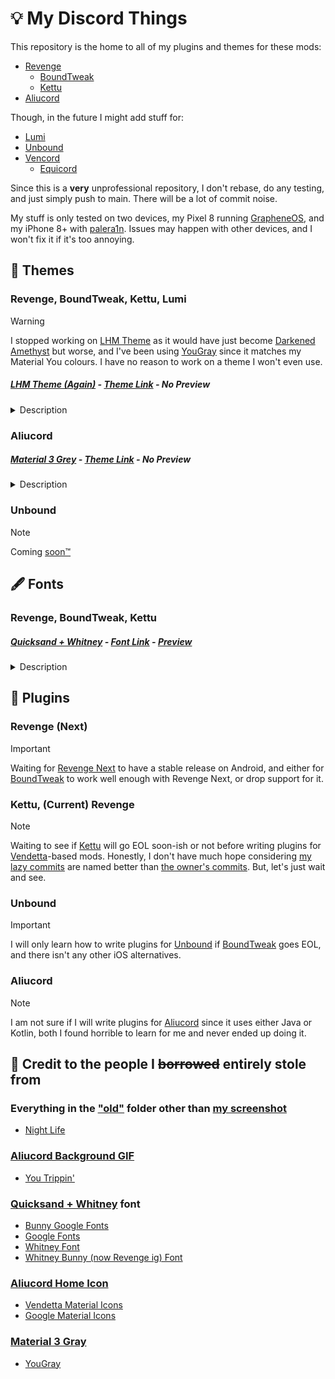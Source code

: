 # 💡 My Discord Things
This repository is the home to all of my plugins and themes for these mods:
- [Revenge](https://github.com/revenge-mod)
  - [BoundTweak](https://github.com/CloudySnowX/BoundTweak)
  - [Kettu](https://github.com/C0C0B01/Kettu)
- [Aliucord](https://github.com/Aliucord)

Though, in the future I might add stuff for:
- [Lumi](https://github.com/C0C0B01/Lumi)
- [Unbound](https://github.com/unbound-app/client)
- [Vencord](https://github.com/Vendicated/Vencord)
  - [Equicord](https://github.com/Equicord/Equicord)

Since this is a **very** unprofessional repository, I don't rebase, do any testing, and just simply push to main. There will be a lot of commit noise.

My stuff is only tested on two devices, my Pixel 8 running [GrapheneOS](https://grapheneos.org/), and my iPhone 8+ with [palera1n](https://palera.in/). Issues may happen with other devices, and I won't fix it if it's too annoying.

## 🎨 Themes
### Revenge, BoundTweak, Kettu, Lumi
> [!WARNING]
> I stopped working on [LHM Theme](#lhm-theme-again---theme-link---no-preview) as it would have just become [Darkened Amethyst](https://raw.githubusercontent.com/Purple-EyeZ/Darkened-Collection/refs/heads/main/minified_themes/Darkened_Amethyst_min.json) but worse, and I've been using [YouGray](https://raw.githubusercontent.com/dora727/doraa-pyoncordstuff/refs/heads/master/Themes/YouGray/YouGray.json) since it matches my Material You colours. I have no reason to work on a theme I won't even use.
##### *[LHM Theme (Again)](https://github.com/adevdoingdevthings/revenge-things/blob/main/LHM.json) - [Theme Link](https://raw.githubusercontent.com/adevdoingdevthings/revenge-things/refs/heads/main/LHM.json) - No Preview*
<details>
  <summary>Description</summary>
  <p>A theme with only 4 colours changed. This was meant to become a rewrite of the old LHM theme that broke on TabsV2, along with upstream. Upstream wasn't too different anyways, just slightly less contrast.</p>
</details>

### Aliucord
##### *[Material 3 Grey](https://github.com/adevdoingdevthings/discord-mod-things/blob/main/Material%203%20Gray.json) - [Theme Link](https://raw.githubusercontent.com/adevdoingdevthings/discord-mod-things/refs/heads/main/Material%203%20Gray.json) - No Preview*

<details>
  <summary>Description</summary>
  <p>An attempt to get my Material You colours over to Aliucord, colour codes taken from my own OS and YouGray. Pull requests are very welcome here since I barely did any testing.</p>
</details>

### Unbound
> [!NOTE]
> Coming [soon™](http://soon.urbanup.com/10937957)

## 🖋️ Fonts
### Revenge, BoundTweak, Kettu
##### *[Quicksand + Whitney](https://github.com/adevdoingdevthings/revenge-things/blob/main/font.json) - [Font Link](https://raw.githubusercontent.com/adevdoingdevthings/revenge-things/refs/heads/main/font.json) - [Preview](https://github.com/adevdoingdevthings/discord-mod-things/blob/main/README-files/quicksandwhitney.png)*

<details>
  <summary>Description</summary>
  <p>A font with Quicksand as the base font, and Whitney as the italics since Quicksand doesn't support italic fonts. I also just like Whitney.</p>
</details>

## 🔌 Plugins
### Revenge (Next)
> [!IMPORTANT]
> Waiting for [Revenge Next](https://github.com/revenge-mod/revenge-bundle-next) to have a stable release on Android, and either for [BoundTweak](https://github.com/CloudySnowX/BoundTweak) to work well enough with Revenge Next, or drop support for it.
### Kettu, (Current) Revenge
> [!NOTE]
> Waiting to see if [Kettu](https://github.com/C0C0B01/Kettu) will go EOL soon-ish or not before writing plugins for [Vendetta](https://github.com/vendetta-mod/Vendetta)-based mods. Honestly, I don't have much hope considering [my lazy commits](https://github.com/adevdoingdevthings/discord-mod-things/commits/main/) are named better than [the owner's commits](https://github.com/C0C0B01/Kettu/commits/main/?author=C0C0B01). But, let's just wait and see.
### Unbound
> [!IMPORTANT]
> I will only learn how to write plugins for [Unbound](https://github.com/unbound-app) if [BoundTweak](https://github.com/CloudySnowX/BoundTweak) goes EOL, and there isn't any other iOS alternatives.
### Aliucord
> [!NOTE]
> I am not sure if I will write plugins for [Aliucord](https://github.com/Aliucord) since it uses either Java or Kotlin, both I found horrible to learn for me and never ended up doing it.

## 📃 Credit to the people I ~~borrowed~~ entirely stole from
### Everything in the ["old"](https://github.com/adevdoingdevthings/revenge-things/tree/main/old) folder other than [my screenshot](https://github.com/adevdoingdevthings/revenge-things/blob/main/old/Screenshot_20240302-093609.png)
* [Night Life](https://github.com/S9Teen/Discord-Theme-Night-Life)
### [Aliucord Background GIF](https://github.com/adevdoingdevthings/revenge-things/blob/main/aliucord_bg.gif)
* [You Trippin'](https://raw.githubusercontent.com/rickdtc/Aliurcord-themes/refs/heads/main/Transparent.json)
### [Quicksand + Whitney](https://github.com/adevdoingdevthings/revenge-things/blob/main/font.json) font
* [Bunny Google Fonts](https://bunny-google-fonts.vercel.app/)
* [Google Fonts](https://fonts.google.com/specimen/Quicksand)
* [Whitney Font](https://www.typography.com/fonts/whitney/overview)
* [Whitney Bunny (now Revenge ig) Font](https://github.com/Rico040/meine-themen/blob/master/old-fonts.json)
### [Aliucord Home Icon](https://github.com/adevdoingdevthings/revenge-things/blob/main/Messages.png)
* [Vendetta Material Icons](https://github.com/Panniku/vd-iconpacks/blob/master/Packs/MaterialDesign3/images/native/main_tabs/Messages.png)
* [Google Material Icons](https://fonts.google.com/icons)
### [Material 3 Gray](https://github.com/adevdoingdevthings/discord-mod-things/blob/main/Material%203%20Gray.json)
* [YouGray](https://raw.githubusercontent.com/dora727/doraa-pyoncordstuff/refs/heads/master/Themes/YouGray/YouGray.json)

